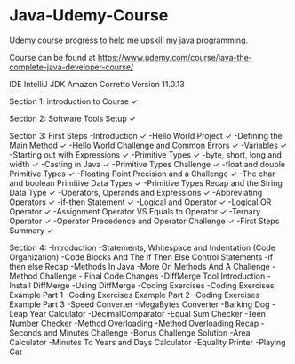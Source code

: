 # Java-Udemy-Course
Udemy course progress to help me upskill my java programming.

Course can be found at https://www.udemy.com/course/java-the-complete-java-developer-course/

IDE IntelliJ
JDK Amazon Corretto Version 11.0.13

Section 1: introduction to Course ✓

Section 2: Software Tools Setup ✓

Section 3: First Steps
  -Introduction ✓
  -Hello World Project ✓
  -Defining the Main Method ✓
  -Hello World Challenge and Common Errors ✓
  -Variables ✓
  -Starting out with Expressions ✓
  -Primitive Types ✓
  -byte, short, long and width ✓
  -Casting in Java ✓
  -Primitive Types Challenge ✓
  -float and double Primitive Types ✓
  -Floating Point Precision and a Challenge ✓
  -The char and boolean Primitive Data Types ✓
  -Primitive Types Recap and the String Data Type ✓
  -Operators, Operands and Expressions ✓
  -Abbreviating Operators ✓
  -if-then Statement ✓
  -Logical and Operator ✓
  -Logical OR Operator ✓
  -Assignment Operator VS Equals to Operator ✓
  -Ternary Operator ✓
  -Operator Precedence and Operator Challenge ✓
  -First Steps Summary ✓

Section 4: 
  -Introduction
  -Statements, Whitespace and Indentation (Code Organization)
  -Code Blocks And The If Then Else Control Statements
  -if then else Recap
  -Methods In Java
  -More On Methods And A Challenge
  -Method Challenge - Final Code Changes
  -DiffMerge Tool Introduction
  -Install DiffMerge
  -Using DiffMerge
  -Coding Exercises
  -Coding Exercises Example Part 1
  -Coding Exercises Example Part 2
  -Coding Exercises Example Part 3
  -Speed Converter
  -MegaBytes Converter
  -Barking Dog
  -Leap Year Calculator
  -DecimalComparator
  -Equal Sum Checker
  -Teen Number Checker
  -Method Overloading
  -Method Overloading Recap
  -Seconds and Minutes Challenge
  -Bonus Challenge Solution
  -Area Calculator
  -Minutes To Years and Days Calculator
  -Equality Printer
  -Playing Cat
